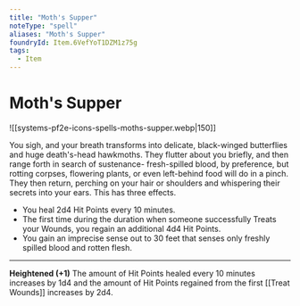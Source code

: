 ```yaml
---
title: "Moth's Supper"
noteType: "spell"
aliases: "Moth's Supper"
foundryId: Item.6VefYoT1DZM1z75g
tags:
  - Item
---
```


# Moth's Supper
![[systems-pf2e-icons-spells-moths-supper.webp|150]]

You sigh, and your breath transforms into delicate, black-winged butterflies and huge death's-head hawkmoths. They flutter about you briefly, and then range forth in search of sustenance- fresh-spilled blood, by preference, but rotting corpses, flowering plants, or even left-behind food will do in a pinch. They then return, perching on your hair or shoulders and whispering their secrets into your ears. This has three effects.

*   You heal 2d4 Hit Points every 10 minutes.
*   The first time during the duration when someone successfully Treats your Wounds, you regain an additional 4d4 Hit Points.
*   You gain an imprecise sense out to 30 feet that senses only freshly spilled blood and rotten flesh.

* * *

**Heightened (+1)** The amount of Hit Points healed every 10 minutes increases by 1d4 and the amount of Hit Points regained from the first [[Treat Wounds]] increases by 2d4.
